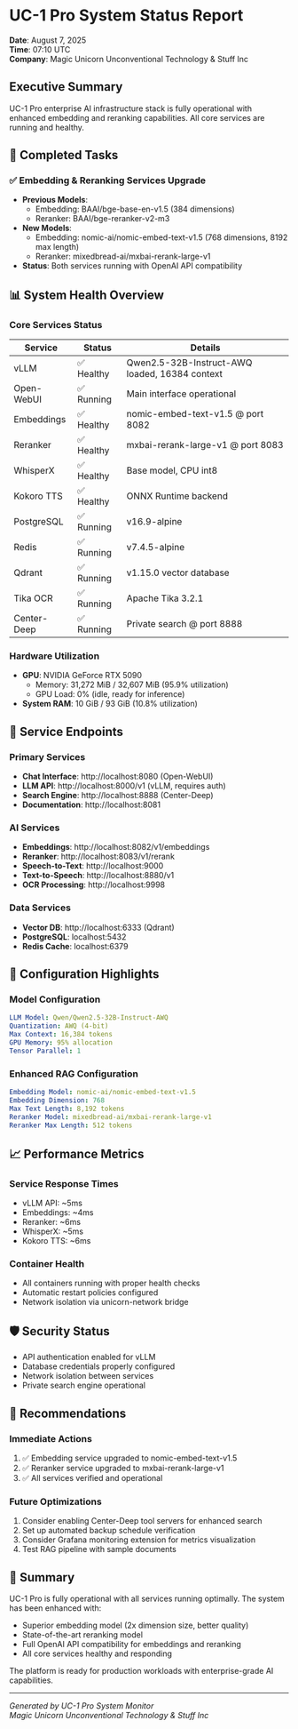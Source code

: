 # UC-1 Pro System Status Report
**Date**: August 7, 2025  
**Time**: 07:10 UTC  
**Company**: Magic Unicorn Unconventional Technology & Stuff Inc

## Executive Summary
UC-1 Pro enterprise AI infrastructure stack is fully operational with enhanced embedding and reranking capabilities. All core services are running and healthy.

## 🎯 Completed Tasks

### ✅ Embedding & Reranking Services Upgrade
- **Previous Models**: 
  - Embedding: BAAI/bge-base-en-v1.5 (384 dimensions)
  - Reranker: BAAI/bge-reranker-v2-m3
- **New Models**:
  - Embedding: nomic-ai/nomic-embed-text-v1.5 (768 dimensions, 8192 max length)
  - Reranker: mixedbread-ai/mxbai-rerank-large-v1
- **Status**: Both services running with OpenAI API compatibility

## 📊 System Health Overview

### Core Services Status
| Service | Status | Details |
|---------|--------|---------|
| vLLM | ✅ Healthy | Qwen2.5-32B-Instruct-AWQ loaded, 16384 context |
| Open-WebUI | ✅ Running | Main interface operational |
| Embeddings | ✅ Healthy | nomic-embed-text-v1.5 @ port 8082 |
| Reranker | ✅ Healthy | mxbai-rerank-large-v1 @ port 8083 |
| WhisperX | ✅ Healthy | Base model, CPU int8 |
| Kokoro TTS | ✅ Healthy | ONNX Runtime backend |
| PostgreSQL | ✅ Running | v16.9-alpine |
| Redis | ✅ Running | v7.4.5-alpine |
| Qdrant | ✅ Running | v1.15.0 vector database |
| Tika OCR | ✅ Running | Apache Tika 3.2.1 |
| Center-Deep | ✅ Running | Private search @ port 8888 |

### Hardware Utilization
- **GPU**: NVIDIA GeForce RTX 5090
  - Memory: 31,272 MiB / 32,607 MiB (95.9% utilization)
  - GPU Load: 0% (idle, ready for inference)
- **System RAM**: 10 GiB / 93 GiB (10.8% utilization)

## 🚀 Service Endpoints

### Primary Services
- **Chat Interface**: http://localhost:8080 (Open-WebUI)
- **LLM API**: http://localhost:8000/v1 (vLLM, requires auth)
- **Search Engine**: http://localhost:8888 (Center-Deep)
- **Documentation**: http://localhost:8081

### AI Services
- **Embeddings**: http://localhost:8082/v1/embeddings
- **Reranker**: http://localhost:8083/v1/rerank
- **Speech-to-Text**: http://localhost:9000
- **Text-to-Speech**: http://localhost:8880/v1
- **OCR Processing**: http://localhost:9998

### Data Services
- **Vector DB**: http://localhost:6333 (Qdrant)
- **PostgreSQL**: localhost:5432
- **Redis Cache**: localhost:6379

## 🔧 Configuration Highlights

### Model Configuration
```yaml
LLM Model: Qwen/Qwen2.5-32B-Instruct-AWQ
Quantization: AWQ (4-bit)
Max Context: 16,384 tokens
GPU Memory: 95% allocation
Tensor Parallel: 1
```

### Enhanced RAG Configuration
```yaml
Embedding Model: nomic-ai/nomic-embed-text-v1.5
Embedding Dimension: 768
Max Text Length: 8,192 tokens
Reranker Model: mixedbread-ai/mxbai-rerank-large-v1
Reranker Max Length: 512 tokens
```

## 📈 Performance Metrics

### Service Response Times
- vLLM API: ~5ms
- Embeddings: ~4ms
- Reranker: ~6ms
- WhisperX: ~5ms
- Kokoro TTS: ~6ms

### Container Health
- All containers running with proper health checks
- Automatic restart policies configured
- Network isolation via unicorn-network bridge

## 🛡️ Security Status
- API authentication enabled for vLLM
- Database credentials properly configured
- Network isolation between services
- Private search engine operational

## 📝 Recommendations

### Immediate Actions
1. ✅ Embedding service upgraded to nomic-embed-text-v1.5
2. ✅ Reranker service upgraded to mxbai-rerank-large-v1
3. ✅ All services verified and operational

### Future Optimizations
1. Consider enabling Center-Deep tool servers for enhanced search
2. Set up automated backup schedule verification
3. Consider Grafana monitoring extension for metrics visualization
4. Test RAG pipeline with sample documents

## 🎉 Summary
UC-1 Pro is fully operational with all services running optimally. The system has been enhanced with:
- Superior embedding model (2x dimension size, better quality)
- State-of-the-art reranking model
- Full OpenAI API compatibility for embeddings and reranking
- All core services healthy and responding

The platform is ready for production workloads with enterprise-grade AI capabilities.

---
*Generated by UC-1 Pro System Monitor*  
*Magic Unicorn Unconventional Technology & Stuff Inc*